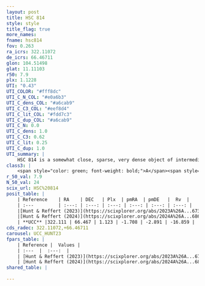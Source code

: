 ```yaml
---
layout: post
title: HSC 814
style: style
title_flag: true
more_names: 
fname: hsc814
fov: 0.263
ra_icrs: 322.11072
de_icrs: 66.46711
glon: 104.51498
glat: 11.11103
r50: 7.9
plx: 1.1228
UTI: "0.43"
UTI_COLOR: "#fff8dc"
UTI_C_N_COL: "#e0a6b3"
UTI_C_dens_COL: "#a6cab9"
UTI_C_C3_COL: "#eef8d4"
UTI_C_lit_COL: "#fdd7c3"
UTI_C_dup_COL: "#a6cab9"
UTI_C_N: 0.0
UTI_C_dens: 1.0
UTI_C_C3: 0.62
UTI_C_lit: 0.25
UTI_C_dup: 1.0
UTI_summary: |
    HSC 814 is a somewhat close, sparse, very dense object of intermediate C3 quality. It was recently reported in the literature.<br><br><span style="color: #99180f; font-weight: bold;">Warning: </span>contains less than 25 stars with <i>P>0.5</i> estimated.
class3: |
    <span style="color: green; font-weight: bold;">A</span><span style="color: red; font-weight: bold;">C</span>
r_50_val: 7.9
N_50_val: 24
scix_url: HSC%20814
posit_table: |
    | Reference    | RA    | DEC   | Plx  | pmRA  | pmDE   |  Rv  |
    | :---         | :---: | :---: | :---: | :---: | :---: | :---: |
    |[Hunt & Reffert (2023)](https://scixplorer.org/abs/2023A%26A...673A.114H) | 322.127 | 66.446 | 1.102 | -1.733 | -2.882 | -- |
    |[Hunt & Reffert (2024)](https://scixplorer.org/abs/2024A%26A...686A..42H) | 322.127 | 66.446 | 1.102 | -1.733 | -2.882 | -- |
    | **UCC** |322.111 | 66.467 | 1.123 | -1.708 | -2.891 | -16.859 | 
cds_radec: 322.11072,+66.46711
carousel: UCC_HUNT23
fpars_table: |
    | Reference |  Values |
    | :---  |  :---:  |
    | [Hunt & Reffert (2023)](https://scixplorer.org/abs/2023A%26A...673A.114H) | `AV50=3.901, diffAV50=1.28, MOD50=9.725, logAge50=7.15` |
    | [Hunt & Reffert (2024)](https://scixplorer.org/abs/2024A%26A...686A..42H) | `MassJ=71.7155` |
shared_table: |
    
---
```

